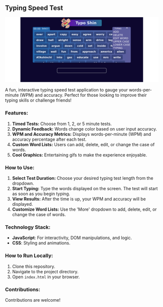 ## Typing Speed Test

![Typing Test Screenshot](./images/readme.png)

A fun, interactive typing speed test application to gauge your words-per-minute (WPM) and accuracy. Perfect for those looking to improve their typing skills or challenge friends!

### Features:

1. **Timed Tests:** Choose from 1, 2, or 5 minute tests.
2. **Dynamic Feedback:** Words change color based on user input accuracy.
3. **WPM and Accuracy Metrics:** Displays words-per-minute (WPM) and accuracy percentage after each test.
4. **Custom Word Lists:** Users can add, delete, edit, or change the case of words.
5. **Cool Graphics:** Entertaining gifs to make the experience enjoyable.

### How to Use:

1. **Select Test Duration:** Choose your desired typing test length from the dropdown.
2. **Start Typing:** Type the words displayed on the screen. The test will start as soon as you begin typing.
3. **View Results:** After the time is up, your WPM and accuracy will be displayed.
4. **Customize Word Lists:** Use the 'More' dropdown to add, delete, edit, or change the case of words.

### Technology Stack:

- **JavaScript**: For interactivity, DOM manipulations, and logic.
- **CSS**: Styling and animations.

### How to Run Locally:

1. Clone this repository.
2. Navigate to the project directory.
3. Open `index.html` in your browser.

### Contributions:

Contributions are welcome!
